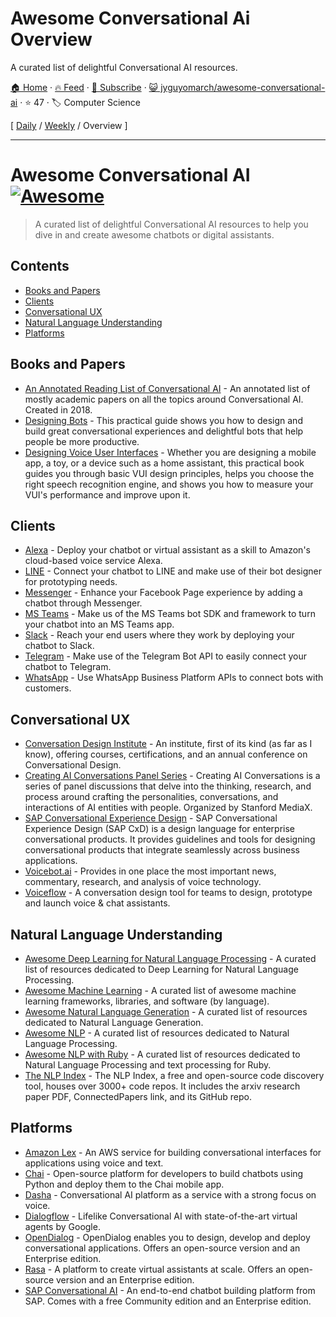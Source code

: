 # Awesome Conversational Ai Overview

A curated list of delightful Conversational AI resources.

[🏠 Home](/README.md) · [🔥 Feed](https://www.trackawesomelist.com/jyguyomarch/awesome-conversational-ai/rss.xml) · [📮 Subscribe](https://trackawesomelist.us17.list-manage.com/subscribe?u=d2f0117aa829c83a63ec63c2f&id=36a103854c) · [😺 jyguyomarch/awesome-conversational-ai](https://github.com/jyguyomarch/awesome-conversational-ai) · ⭐ 47 · 🏷️ Computer Science

[ [Daily](/content/jyguyomarch/awesome-conversational-ai/README.md) / [Weekly](/content/jyguyomarch/awesome-conversational-ai/week/README.md) / Overview ]

---

# Awesome Conversational AI [![Awesome](https://awesome.re/badge.svg)](https://awesome.re)

> A curated list of delightful Conversational AI resources to help you dive in and create awesome chatbots or digital assistants.

## Contents

*   [Books and Papers](#books-and-papers)
*   [Clients](#clients)
*   [Conversational UX](#conversational-ux)
*   [Natural Language Understanding](#natural-language-understanding)
*   [Platforms](#platforms)

## Books and Papers

*   [An Annotated Reading List of Conversational AI](https://medium.com/x8-the-ai-community/a-reading-list-and-mini-survey-of-conversational-ai-32fceea97180) - An annotated list of mostly academic papers on all the topics around Conversational AI. Created in 2018.
*   [Designing Bots](https://www.oreilly.com/library/view/designing-bots/9781491974810/) - This practical guide shows you how to design and build great conversational experiences and delightful bots that help people be more productive.
*   [Designing Voice User Interfaces](https://www.oreilly.com/library/view/designing-voice-user/9781491955406/) - Whether you are designing a mobile app, a toy, or a device such as a home assistant, this practical book guides you through basic VUI design principles, helps you choose the right speech recognition engine, and shows you how to measure your VUI's performance and improve upon it.

## Clients

*   [Alexa](https://developer.amazon.com/) - Deploy your chatbot or virtual assistant as a skill to Amazon's cloud-based voice service Alexa.
*   [LINE](https://developers.line.biz/) - Connect your chatbot to LINE and make use of their bot designer for prototyping needs.
*   [Messenger](https://developers.facebook.com/docs/messenger-platform/) - Enhance your Facebook Page experience by adding a chatbot through Messenger.
*   [MS Teams](https://developer.microsoft.com/microsoft-teams) - Make us of the MS Teams bot SDK and framework to turn your chatbot into an MS Teams app.
*   [Slack](https://api.slack.com/) - Reach your end users where they work by deploying your chatbot to Slack.
*   [Telegram](https://core.telegram.org/) - Make use of the Telegram Bot API to easily connect your chatbot to Telegram.
*   [WhatsApp](https://developers.facebook.com/docs/whatsapp/) - Use WhatsApp Business Platform APIs to connect bots with customers.

## Conversational UX

*   [Conversation Design Institute](https://www.conversationdesigninstitute.com/) - An institute, first of its kind (as far as I know), offering courses, certifications, and an annual conference on Conversational Design.
*   [Creating AI Conversations Panel Series](https://www.youtube.com/playlist?list=PL_kEIZJfQ6lIALEhtaFYuIsPtzeKtJ4_h) - Creating AI Conversations is a series of panel discussions that delve into the thinking, research, and process around crafting the personalities, conversations, and interactions of AI entities with people. Organized by Stanford MediaX.
*   [SAP Conversational Experience Design](https://experience.sap.com/conversational-ux/) - SAP Conversational Experience Design (SAP CxD) is a design language for enterprise conversational products. It provides guidelines and tools for designing conversational products that integrate seamlessly across business applications.
*   [Voicebot.ai](https://voicebot.ai/) - Provides in one place the most important news, commentary, research, and analysis of voice technology.
*   [Voiceflow](https://www.voiceflow.com/) - A conversation design tool for teams to design, prototype and launch voice & chat assistants.

## Natural Language Understanding

*   [Awesome Deep Learning for Natural Language Processing](https://github.com/brianspiering/awesome-dl4nlp) - A curated list of resources dedicated to Deep Learning for Natural Language Processing.
*   [Awesome Machine Learning](https://github.com/josephmisiti/awesome-machine-learning) - A curated list of awesome machine learning frameworks, libraries, and software (by language).
*   [Awesome Natural Language Generation](https://github.com/accelerated-text/awesome-nlg) - A curated list of resources dedicated to Natural Language Generation.
*   [Awesome NLP](https://github.com/keon/awesome-nlp) - A curated list of resources dedicated to Natural Language Processing.
*   [Awesome NLP with Ruby](https://github.com/arbox/nlp-with-ruby) - A curated list of resources dedicated to Natural Language Processing and text processing for Ruby.
*   [The NLP Index](https://index.quantumstat.com/) - The NLP Index, a free and open-source code discovery tool, houses over 3000+ code repos. It includes the arxiv research paper PDF, ConnectedPapers link, and its GitHub repo.

## Platforms

*   [Amazon Lex](https://aws.amazon.com/lex/) - An AWS service for building conversational interfaces for applications using voice and text.
*   [Chai](https://chai.ml/) - Open-source platform for developers to build chatbots using Python and deploy them to the Chai mobile app.
*   [Dasha](https://dasha.ai/) - Conversational AI platform as a service with a strong focus on voice.
*   [Dialogflow](https://cloud.google.com/dialogflow) - Lifelike Conversational AI with state-of-the-art virtual agents by Google.
*   [OpenDialog](https://opendialog.ai/) - OpenDialog enables you to design, develop and deploy conversational applications. Offers an open-source version and an Enterprise edition.
*   [Rasa](https://rasa.com/) - A platform to create virtual assistants at scale. Offers an open-source version and an Enterprise edition.
*   [SAP Conversational AI](https://cai.tools.sap/) - An end-to-end chatbot building platform from SAP. Comes with a free Community edition and an Enterprise edition.

